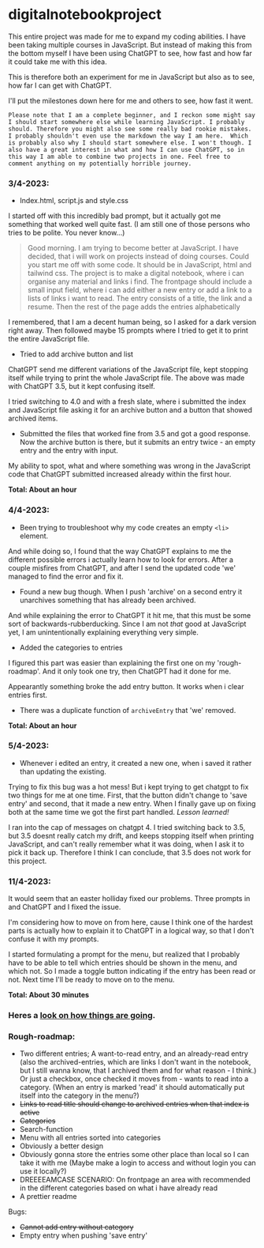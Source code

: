 # digitalnotebookproject

This entire project was made for me to expand my coding abilities. I have been taking multiple courses in JavaScript. But instead of making this from the bottom myself I have been using ChatGPT to see, how fast and how far it could take me with this idea.

This is therefore both an experiment for me in JavaScript but also as to see, how far I can get with ChatGPT. 

I'll put the milestones down here for me and others to see, how fast it went.

`Please note that I am a complete beginner, and I reckon some might say I should start somewhere else while learning JavaScript. I probably should. Therefore you might also see some really bad rookie mistakes. I probably shouldn't even use the markdown the way I am here.  Which is probably also why I should start somewhere else. I won't though. I also have a great interest in what and how I can use ChatGPT, so in this way I am able to combine two projects in one. Feel free to comment anything on my potentially horrible journey.`


### 3/4-2023: 
- Index.html, script.js and style.css

I started off with this incredibly bad prompt, but it actually got me something that worked well quite fast. (I am still one of those persons who tries to be polite. You never know...)

> Good morning. I am trying to become better at JavaScript. I have decided, that i will work on projects instead of doing courses. Could you start me off with some code. It should be in JavaScript, html and tailwind css. The project is to make a digital notebook, where i can organise any material and links i find. The frontpage should include a small input field, where i can add either a new entry or add a link to a lists of links i want to read. The entry consists of a title, the link and a resume. Then the rest of the page adds the entries alphabetically

I remembered, that I am a decent human being, so I asked for a dark version right away. Then followed maybe 15 prompts where I tried to get it to print the entire JavaScript file. 


- Tried to add archive button and list

ChatGPT send me different variations of the JavaScript file, kept stopping itself while trying to print the whole JavaScript file. The above was made with ChatGPT 3.5, but it kept confusing itself. 

I tried switching to 4.0 and with a fresh slate, where i submitted the index and JavaScript file asking it for an archive button and a button that showed archived items.

- Submitted the files that worked fine from 3.5 and got a good response. Now the archive button is there, but it submits an entry twice - an empty entry and the entry with input.

My ability to spot, what and where something was wrong in the JavaScript code that ChatGPT submitted increased already within the first hour.

**Total: About an hour**

### 4/4-2023:

- Been trying to troubleshoot why my code creates an empty `<li>` element.

And while doing so, I found that the way ChatGPT explains to me the different possible errors i actually learn how to look for errors.
After a couple misfires from ChatGPT, and after I send the updated code 'we' managed to find the error and fix it.

- Found a new bug though. When I push 'archive' on a second entry it unarchives something that has already been archived.

And while explaining the error to ChatGPT it hit me, that this must be some sort of backwards-rubberducking. Since I am not *that* good at JavaScript yet, I am unintentionally explaining everything very simple. 

- Added the categories to entries

I figured this part was easier than explaining the first one on my 'rough-roadmap'. And it only took one try, then ChatGPT had it done for me.

Appearantly something broke the add entry button. It works when i clear entries first.

- There was a duplicate function of `archiveEntry` that 'we' removed.

**Total: About an hour** 

### 5/4-2023:

- Whenever i edited an entry, it created a new one, when i saved it rather than updating the existing.

Trying to fix this bug was a hot mess! But i kept trying to get chatgpt to fix two things for me at one time. First, that the button didn't change to 'save entry' and second, that it made a new entry. When I finally gave up on fixing both at the same time we got the first part handled. *Lesson learned!* 

I ran into the cap of messages on chatgpt 4. I tried switching back to 3.5, but 3.5 doesnt really catch my drift, and keeps stopping itself when printing JavaScript, and can't really remember what it was doing, when I ask it to pick it back up. Therefore I think I can conclude, that 3.5 does not work for this project. 

### 11/4-2023:

It would seem that an easter holliday fixed our problems. Three prompts in and ChatGPT and I fixed the issue.

I'm considering how to move on from here, cause I think one of the hardest parts is actually how to explain it to ChatGPT in a logical way, so that I don't confuse it with my prompts.

I started formulating a prompt for the menu, but realized that I probably have to be able to tell which entries should be shown in the menu, and which not. So I made a toggle button indicating if the entry has been read or not. Next time I'll be ready to move on to the menu.

**Total: About 30 minutes**

### Heres a [look on how things are going](https://digitalnotebookproject.netlify.app/).

### Rough-roadmap:
- Two different entries; A want-to-read entry, and an already-read entry (also the archived-entries, which are links I don't want in the notebook, but I still wanna know, that I archived them and for what reason - I think.) Or just a checkbox, once checked it moves from - wants to read into a category. (When an entry is marked 'read' it should automatically put itself into the category in the menu?)
- ~~Links to read title should change to archived entries when that index is active~~
- ~~Categories~~
- Search-function
- Menu with all entries sorted into categories
- Obviously a better design
- Obviously gonna store the entries some other place than local so I can take it with me (Maybe make a login to access and without login you can use it locally?)
- DREEEEAMCASE SCENARIO: On frontpage an area with recommended in the different categories based on what i have already read
- A prettier readme

Bugs:
- ~~Cannot add entry without category~~
- Empty entry when pushing 'save entry'